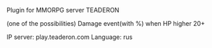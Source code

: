 Plugin for MMORPG server TEADERON

(one of the possibilities)
Damage event(with %) when HP higher 20+

IP server: play.teaderon.com
Language: rus
